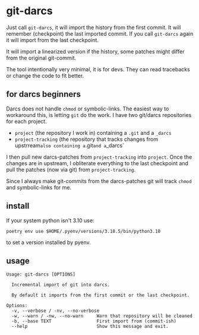 git-darcs
=========

Just call `git-darcs`, it will import the history from the first commit.
It will remember (checkpoint) the last imported commit. If you call `git-darcs`
again it will import from the last checkpoint.

It will import a linearized version if the history, some patches might differ
from the original git-commit.

The tool intentionally very minimal, it is for devs. They can read tracebacks or
change the code to fit better.

for darcs beginners
-------------------

Darcs does not handle `chmod` or symbolic-links. The easiest way to workaround
this, is letting `git` do the work. I have two git/darcs repositories for each
project.

* `project` (the repository I work in) containing a `.git` and a `_darcs`
* `project-tracking` (the repository that tracks changes from upstrream`
   also containing a `.git` and a `_darcs`

I then pull new darcs-patches from `project-tracking` into `project`. Once
the changes are in upstream, I obliterate everything to the last checkpoint and
pull the patches (now via git) from `project-tracking`.

Since I always make git-commits from the darcs-patches git will track `chmod`
and symbolic-links for me.

install
-------

If your system python isn't 3.10 use:

`poetry env use $HOME/.pyenv/versions/3.10.5/bin/python3.10`

to set a version installed by pyenv.

usage
-----

```
Usage: git-darcs [OPTIONS]

  Incremental import of git into darcs.

  By default it imports from the first commit or the last checkpoint.

Options:
  -v, --verbose / -nv, --no-verbose
  -w, --warn / -nw, --no-warn     Warn that repository will be cleaned
  -b, --base TEXT                 First import from (commit-ish)
  --help                          Show this message and exit.
```
